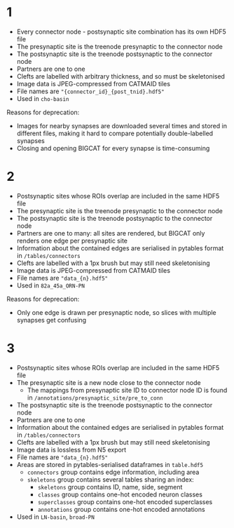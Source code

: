 # 1

- Every connector node - postsynaptic site combination has its own HDF5 file
- The presynaptic site is the treenode presynaptic to the connector node
- The postsynaptic site is the treenode postsynaptic to the connector node
- Partners are one to one
- Clefts are labelled with arbitrary thickness, and so must be skeletonised
- Image data is JPEG-compressed from CATMAID tiles
- File names are `"{connector_id}_{post_tnid}.hdf5"`
- Used in `cho-basin`

Reasons for deprecation:

- Images for nearby synapses are downloaded several times and stored in different files,
making it hard to compare potentially double-labelled synapses
- Closing and opening BIGCAT for every synapse is time-consuming

# 2

- Postsynaptic sites whose ROIs overlap are included in the same HDF5 file
- The presynaptic site is the treenode presynaptic to the connector node
- The postsynaptic site is the treenode postsynaptic to the connector node
- Partners are one to many: all sites are rendered, but BIGCAT only renders one edge per presynaptic site
- Information about the contained edges are serialised in pytables format in `/tables/connectors`
- Clefts are labelled with a 1px brush but may still need skeletonising
- Image data is JPEG-compressed from CATMAID tiles
- File names are `"data_{n}.hdf5"`
- Used in `82a_45a_ORN-PN`

Reasons for deprecation:

- Only one edge is drawn per presynaptic node, so slices with multiple synapses get confusing

# 3 

- Postsynaptic sites whose ROIs overlap are included in the same HDF5 file
- The presynaptic site is a new node close to the connector node
    - The mappings from presynaptic site ID to connector node ID is found in `/annotations/presynaptic_site/pre_to_conn`
- The postsynaptic site is the treenode postsynaptic to the connector node
- Partners are one to one
- Information about the contained edges are serialised in pytables format in `/tables/connectors`
- Clefts are labelled with a 1px brush but may still need skeletonising
- Image data is lossless from N5 export
- File names are `"data_{n}.hdf5"`
- Areas are stored in pytables-serialised dataframes in `table.hdf5`
    - `connectors` group contains edge information, including area
    - `skeletons` group contains several tables sharing an index:
        - `skeletons` group contains ID, name, side, segment
        - `classes` group contains one-hot encoded neuron classes
        - `superclasses` group contains one-hot encoded superclasses
        - `annotations` group contains one-hot encoded annotations
- Used in `LN-basin`, `broad-PN`
